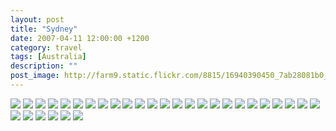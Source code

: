 ```yaml
---
layout: post
title: "Sydney"
date: 2007-04-11 12:00:00 +1200
category: travel
tags: [Australia]
description: ""
post_image: http://farm9.static.flickr.com/8815/16940390450_7ab28081b0_o.jpg
---
```

[![](http://farm9.static.flickr.com/8743/16505524594_1df23cba29_c.jpg)](http://farm9.static.flickr.com/8743/16505524594_fe031489b5_o.jpg)
[![](http://farm9.static.flickr.com/8752/16507805123_6e61c2885b_c.jpg)](http://farm9.static.flickr.com/8752/16507805123_465523c7f9_o.jpg)
[![](http://farm9.static.flickr.com/8777/17127325601_eb0139b203_c.jpg)](http://farm9.static.flickr.com/8777/17127325601_6fbd674477_o.jpg)
[![](http://farm8.static.flickr.com/7710/17127953105_37ae4bf99a_c.jpg)](http://farm8.static.flickr.com/7710/17127953105_3d3b6cf48a_o.jpg)
[![](http://farm9.static.flickr.com/8698/16920565707_5f25b1260c_c.jpg)](http://farm9.static.flickr.com/8698/16920565707_71e62e50d9_o.jpg)
[![](http://farm9.static.flickr.com/8767/16505523064_72c849d179_c.jpg)](http://farm9.static.flickr.com/8767/16505523064_8c10f6c5d6_o.jpg)
[![](http://farm8.static.flickr.com/7667/16920565087_28324385e8_c.jpg)](http://farm8.static.flickr.com/7667/16920565087_ddecc65877_o.jpg)
[![](http://farm9.static.flickr.com/8764/17102002026_b98a9069e9_c.jpg)](http://farm9.static.flickr.com/8764/17102002026_161f885529_o.jpg)
[![](http://farm8.static.flickr.com/7657/16920564387_6df2aba90a_c.jpg)](http://farm8.static.flickr.com/7657/16920564387_e134488722_o.jpg)
[![](http://farm8.static.flickr.com/7668/17126398362_b5bea0bfc4_c.jpg)](http://farm8.static.flickr.com/7668/17126398362_70f412465b_o.jpg)
[![](http://farm9.static.flickr.com/8800/16941773299_6322e2440b_c.jpg)](http://farm9.static.flickr.com/8800/16941773299_daf357b740_o.jpg)
[![](http://farm8.static.flickr.com/7702/16941773049_44cfc0086b_c.jpg)](http://farm8.static.flickr.com/7702/16941773049_22d4b31a35_o.jpg)
[![](http://farm9.static.flickr.com/8781/17126397592_4e9a65526e_c.jpg)](http://farm9.static.flickr.com/8781/17126397592_36cb8f8f82_o.jpg)
[![](http://farm9.static.flickr.com/8768/17102000196_b469321496_c.jpg)](http://farm9.static.flickr.com/8768/17102000196_216406643f_o.jpg)
[![](http://farm8.static.flickr.com/7637/16505519954_36f6245d5d_c.jpg)](http://farm8.static.flickr.com/7637/16505519954_afe7f79044_o.jpg)
[![](http://farm9.static.flickr.com/8737/16507779173_e4c1fffc2a_c.jpg)](http://farm9.static.flickr.com/8737/16507779173_1690dd8194_o.jpg)
[![](http://farm8.static.flickr.com/7673/17101999726_8b3e97bc96_c.jpg)](http://farm8.static.flickr.com/7673/17101999726_94e1368ba9_o.jpg)
[![](http://farm8.static.flickr.com/7591/16920562217_e4445460bf_c.jpg)](http://farm8.static.flickr.com/7591/16920562217_ec1137ee4c_o.jpg)
[![](http://farm8.static.flickr.com/7618/17127321011_c53e8014c8_c.jpg)](http://farm8.static.flickr.com/7618/17127321011_3804d025c4_o.jpg)
[![](http://farm8.static.flickr.com/7646/17127320701_a554d9eaaa_c.jpg)](http://farm8.static.flickr.com/7646/17127320701_e35044ef33_o.jpg)
[![](http://farm8.static.flickr.com/7587/17127947625_885ce8682e_c.jpg)](http://farm8.static.flickr.com/7587/17127947625_0c2795e870_o.jpg)
[![](http://farm9.static.flickr.com/8741/16940166458_95a5e2dfdb_c.jpg)](http://farm9.static.flickr.com/8741/16940166458_44f3c49c81_o.jpg)
[![](http://farm8.static.flickr.com/7646/16920560577_3196aed01b_c.jpg)](http://farm8.static.flickr.com/7646/16920560577_050df371ce_o.jpg)
[![](http://farm9.static.flickr.com/8821/16507798563_c85ededa75_c.jpg)](http://farm9.static.flickr.com/8821/16507798563_03572f3a71_o.jpg)
[![](http://farm8.static.flickr.com/7682/17101996926_45879fa618_c.jpg)](http://farm8.static.flickr.com/7682/17101996926_a23145fca9_o.jpg)
[![](http://farm8.static.flickr.com/7709/16940165218_8d5212a430_c.jpg)](http://farm8.static.flickr.com/7709/16940165218_d2f34b10a4_o.jpg)
[![](http://farm8.static.flickr.com/7598/17127318051_9923599166_c.jpg)](http://farm8.static.flickr.com/7598/17127318051_35eaf22a05_o.jpg)
[![](http://farm9.static.flickr.com/8724/16940164258_426792bc18_c.jpg)](http://farm9.static.flickr.com/8724/16940164258_25b49c71ac_o.jpg)
[![](http://farm9.static.flickr.com/8744/16920541307_f571522206_c.jpg)](http://farm9.static.flickr.com/8744/16920541307_43c13a8b0f_o.jpg)
[![](http://farm9.static.flickr.com/8717/16940391070_94460e6a1a_c.jpg)](http://farm9.static.flickr.com/8717/16940391070_a3aac06ea7_o.jpg)
[![](http://farm9.static.flickr.com/8784/16505497244_b4b134941a_c.jpg)](http://farm9.static.flickr.com/8784/16505497244_23b9edd48e_o.jpg)
